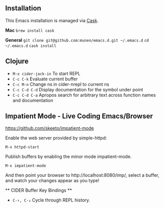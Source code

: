 ## Installation

This Emacs installation is managed via [Cask](http://cask.readthedocs.org/).

**Mac**
`brew install cask`

**General**
`git clone git@github.com:munen/emacs.d.git ~/.emacs.d`
`cd ~/.emacs.d`
`cask install`

## Clojure

* `M-x cider-jack-in` To start REPL
* `C-c C-k` Evaluate current buffer
* `C-c M-n` Change ns in cider-nrepl to current ns
* `C-c C-d C-d` Display documentation for the symbol under point
* `C-c C-d C-a` Apropos search for arbitrary text across function names and documentation


## Impatient Mode - Live Coding Emacs/Browser

https://github.com/skeeto/impatient-mode

Enable the web server provided by simple-httpd:

    M-x httpd-start

Publish buffers by enabling the minor mode impatient-mode.

    M-x impatient-mode

And then point your browser to http://localhost:8080/imp/, select a buffer, and watch your changes appear as you type!

** CIDER Buffer Key Bindings **

* `C-↑, C-↓` Cycle through REPL history.
